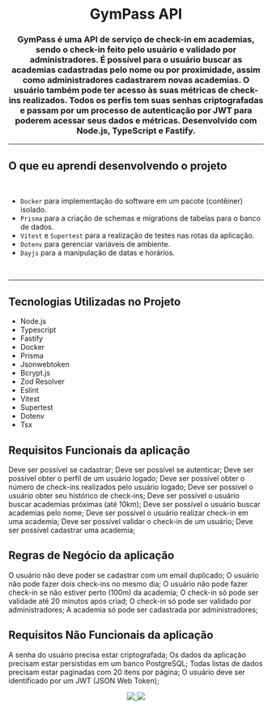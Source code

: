 <h1 align="center">GymPass API</h1>

<h3 align="center">GymPass é uma API de serviço de check-in em academias, sendo o check-in feito pelo usuário e validado por administradores. É possível para o usuário buscar as academias cadastradas pelo nome ou por proximidade, assim como administradores cadastrarem novas academias. O usuário também pode ter acesso às suas métricas de check-ins realizados. Todos os perfis tem suas senhas criptografadas e passam por um processo de autenticação por JWT para poderem acessar seus dados e métricas. Desenvolvido com Node.js, TypeScript e Fastify.</h3>

---

<h2>O que eu aprendi desenvolvendo o projeto</h2>

<br>

- `Docker` para implementação do software em um pacote (contêiner) isolado.
- `Prisma` para a criação de schemas e migrations de tabelas para o banco de dados.
- `Vitest` e `Supertest` para a realização de testes nas rotas da aplicação.
- `Dotenv` para gerenciar variáveis de ambiente.
- `Dayjs` para a manipulação de datas e horários.

<br>

---

<h2>Tecnologias Utilizadas no Projeto</h2>

- Node.js
- Typescript
- Fastify
- Docker
- Prisma
- Jsonwebtoken
- Bcrypt.js
- Zod Resolver
- Eslint
- Vitest
- Supertest
- Dotenv
- Tsx

## Requisitos Funcionais da aplicação

Deve ser possível se cadastrar;
Deve ser possível se autenticar;
Deve ser possível obter o perfil de um usuário logado;
Deve ser possível obter o número de check-ins realizados pelo usuário logado;
Deve ser possível o usuário obter seu histórico de check-ins;
Deve ser possível o usuário buscar academias próximas (até 10km);
Deve ser possível o usuário buscar academias pelo nome;
Deve ser possível o usuário realizar check-in em uma academia;
Deve ser possível validar o check-in de um usuário;
Deve ser possível cadastrar uma academia;

## Regras de Negócio da aplicação

O usuário não deve poder se cadastrar com um email duplicado;
O usuário não pode fazer dois check-ins no mesmo dia;
O usuário não pode fazer check-in se não estiver perto (100m) da academia;
O check-in só pode ser validade até 20 minutos após criad;
O check-in só pode ser validado por administradores;
A academia só pode ser cadastrada por administradores;

## Requisitos Não Funcionais da aplicação

A senha do usuário precisa estar criptografada;
Os dados da aplicação precisam estar persistidas em um banco PostgreSQL;
Todas listas de dados precisam estar paginadas com 20 itens por página;
O usuário deve ser identificado por um JWT (JSON Web Token);

<div id="footer" align="center">
<a href="https://www.linkedin.com/in/pedro-schinke-17b866223/" target="_blank">
<img src="https://img.shields.io/badge/-LinkedIn-%230077B5?style=for-the-badge&logo=linkedin&logoColor=white" target="_blank">
</a>
<a href = "mailto:pedro.schinke@outlook.com">
<img src="https://img.shields.io/badge/-Gmail-%23333?style=for-the-badge&logo=gmail&logoColor=white" target="_blank">
</a>
</div>

